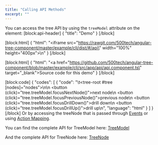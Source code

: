 ```yaml
---
title: "Calling API Methods"
excerpt: ""
---
```

You can access the tree API by using the `treeModel` attribute on the element:
[block:api-header]
{
  "title": "Demo"
}
[/block]

[block:html]
{
  "html": "<iframe src=\"https://rawgit.com/500tech/angular-tree-component/master/example/cli/dist/#/api\" width=\"100%\" height=\"400px\"></iframe>\n"
}
[/block]

[block:html]
{
  "html": "<a href=\"https://github.com/500tech/angular-tree-component/blob/master/example/cli/src/app/api/api.component.ts\" target=\"_blank\">Source code for this demo</a>"
}
[/block]

[block:code]
{
  "codes": [
    {
      "code": "\t<tree-root #tree [nodes]=\"nodes\"></tree-root>\n\n  <button (click)=\"tree.treeModel.focusNextNode()\">next node</button>\n  <button (click)=\"tree.treeModel.focusPreviousNode()\">previous node</button>\n  <button (click)=\"tree.treeModel.focusDrillDown()\">drill down</button>\n  <button (click)=\"tree.treeModel.focusDrillUp()\">drill up</button>\n",
      "language": "html"
    }
  ]
}
[/block]
Or by accessing the treeNode that is passed through [Events](doc:events) or using [Action Mapping](doc:action-mapping).

You can find the complete API for TreeModel here:
[TreeModel](doc:treemodel) 

And the complete API for TreeNode here:
[TreeNode](doc:api)